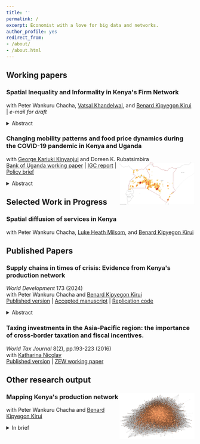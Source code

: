 ```yaml
---
title: ''
permalink: /
excerpt: Economist with a love for big data and networks.
author_profile: yes
redirect_from:
- /about/
- /about.html
---
```


## Working papers ###
### Spatial Inequality and Informality in Kenya's Firm Network 
with Peter Wankuru Chacha, [Vatsal Khandelwal](https://sites.google.com/view/vatsalkhandelwal/home), and [Benard Kipyegon Kirui](https://www.pc.go.ke/node/378) | <em>e-mail for draft</em> 
<details>
<summary>Abstract</summary>
<div align="justify">  <small> The spatial configuration of domestic supply chains plays a crucial role in the transmission of shocks. As a result, transaction-level tax records have become a valuable source to map domestic formal sector firm networks. This paper explores to what extent a sizable informal sector might bias what we can learn from data on the formal firm network in Kenya. First, we document stylised facts about formal firm-to-firm trade in our setting, revealing a high degree of spatial concentration in the network. 90% of the cross-regional variation in trade volumes can be attributed to the extensive margin of trade, the location of firms and the number of firm-to-firm relationships they form. Using data from the population census and national accounts, we show that informality is particularly prevalent in downstream economic activities and smaller regional markets. We structurally estimate a network formation model to investigate how accounting for informal firms affects spatial inequality in firm-to-firm trade and the propagation of shocks. We find that accounting for informal firms in a predicted counterfactual network increases the outdegree of firms in regions with (i) the highest levels of informal activity and (ii) regional and national trading hubs. Further, the higher the incidence of informality in a sector and region, the more we underestimate its vulnerability to shocks. </small>  </div> </details> 

### Changing mobility patterns and food price dynamics during the COVID-19 pandemic in Kenya and Uganda 
with [George Kariuki Kinyanjui](https://sites.google.com/view/george-kariuki-kinyanjui/home?authuser=0) and Doreen K. Rubatsimbira <img src="images/heatmap_rice.png" width="200" align="right" /> \
[Bank of Uganda working paper](https://www.bou.or.ug/bou/bouwebsite/bouwebsitecontent/research/BoUworkingPapers/research/BouWorkingPapers/2021/Tracking-price-dynamics-during-a-pandemic-in-Kenya-and-Uganda_WP-02-2021.pdf) | [IGC report](https://www.theigc.org/wp-content/uploads/2021/07/Wiedmann-et-al-June-2021-Final-report.pdf) | [Policy brief](https://www.theigc.org/wp-content/uploads/2021/07/Kinyanjui-et-al-June-2021-Policy-brief.pdf) 
<details>
<summary>Abstract</summary>
<div align="justify"> <small> Real-time price data collection during crises is crucial for informing policy responses, but can be challenging due to fast-changing consumption and mobility patterns. We adopt a crowd-sourcing approach to investigate the impact of the COVID-19 pandemic on prices of essential food items in Kenya and Uganda. Combining this price data with information on changes in mobility patterns, we find that a 10 percentage point reduction in mobility leads to a 0.3 percent and 1.5 percent increase in food prices in Kenya and Uganda, respectively. Our results are robust across a variety of empirical specifications, but we cannot conclusively rule out a zero effect in Kenya. Furthermore, our findings indicate that mobility patterns continue to impact price dynamics beyond the initial shutdown phase. </small> </div> </details> 

## Selected Work in Progress ###
### Spatial diffusion of services in Kenya 
with Peter Wankuru Chacha, [Luke Heath Milsom](https://www.lukemilsom.com/), and [Benard Kipyegon Kirui](https://www.pc.go.ke/node/378)
 
## Published Papers ###
### Supply chains in times of crisis: Evidence from Kenya's production network 
*World Development* 173 (2024) \
 with Peter Wankuru Chacha and [Benard Kipyegon Kirui](https://www.pc.go.ke/node/378) \
[Published version](https://www.sciencedirect.com/science/article/pii/S0305750X2300181X) | [Accepted manuscript](http://verena-wiedemann.github.io/files/Covid_supply_chains_July2023.pdf) | [Replication code](http://verena-wiedemann.github.io/files/CKW_WD_replication_code.zip)
<details>
<summary>Abstract</summary>
<div align="justify">  <small> Trading relationships between suppliers and buyers play a key role in transmitting both local and international shocks. We use transaction-level data from Kenya to study the relevance of a firm's domestic network position and links to international supply chains in determining its trajectory during the COVID-19 crisis. We document that firms with high exposure to import and export markets tend to be larger, older, and employ more workers. The specialisation of direct importers, often intermediaries, on international markets made them very vulnerable to the initial COVID-19 shock. Exporters, one-third of whom operate in primary sectors, experienced a less severe decline in sales. We find that both importers and exporters adjust their domestic supply chains in response to international trade shocks - before and during the crisis alike. Sourcing from international markets does not crowd out domestic purchases, while sales abroad and at home can act as substitutes. Diversified domestic supply chains helped firms to mitigate the impact of the COVID-19 crisis and recover more strongly. </small>  </div> </details> 

### Taxing investments in the Asia-Pacific region: the importance of cross-border taxation and fiscal incentives.
*World Tax Journal* 8(2), pp.193-223 (2016) \
with [Katharina Nicolay](https://www.zew.de/en/team/kfi) \
[Published version](https://www.ibfd.org/shop/journal/asia-pacificinternational-taxing-investments-asia-pacific-region-importance-cross) | [ZEW working paper](https://ftp.zew.de/pub/zew-docs/dp/dp15014.pdf)  

## Other research output ###
### Mapping Kenya's production network <img src="images/undirected_matlab_network_copper.png" width="200" align="right" /> 
with Peter Wankuru Chacha and [Benard Kipyegon Kirui](https://www.pc.go.ke/node/378)
<details>
<summary>In brief</summary>
<div align="justify">  <small> 
We discuss how tax returns can be used to map Kenya's domestic firm and describe the network's fundamental properties. Where possible we document how those properties align with firm networks in other contexts for which similar data are available. </small>  </div> </details> 




